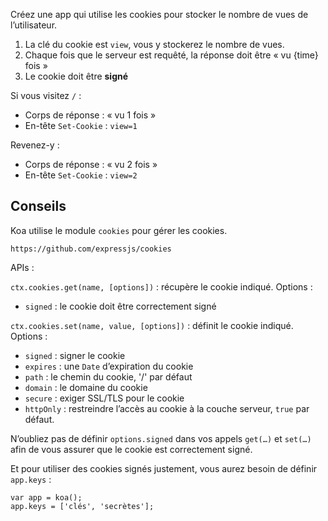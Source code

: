 Créez une app qui utilise les cookies pour stocker le nombre de vues
de l’utilisateur.

1) La clé du cookie est `view`, vous y stockerez le nombre de vues.
2) Chaque fois que le serveur est requêté, la réponse doit être
   « vu {time} fois »
3) Le cookie doit être **signé**

Si vous visitez `/` :

* Corps de réponse : « vu 1 fois »
* En-tête `Set-Cookie` : `view=1`

Revenez-y :

* Corps de réponse : « vu 2 fois »
* En-tête `Set-Cookie` : `view=2`

## Conseils

Koa utilise le module `cookies` pour gérer les cookies.

```
https://github.com/expressjs/cookies
```

APIs :

`ctx.cookies.get(name, [options])` : récupère le cookie indiqué.
Options :

  - `signed` : le cookie doit être correctement signé

`ctx.cookies.set(name, value, [options])` : définit le cookie indiqué.
Options :

  - `signed`   : signer le cookie
  - `expires`  : une `Date` d’expiration du cookie
  - `path`     : le chemin du cookie, '/' par défaut
  - `domain`   : le domaine du cookie
  - `secure`   : exiger SSL/TLS pour le cookie
  - `httpOnly` : restreindre l’accès au cookie à la couche serveur, `true`
     par défaut.

N’oubliez pas de définir `options.signed` dans vos appels `get(…)` et `set(…)`
afin de vous assurer que le cookie est correctement signé.

Et pour utiliser des cookies signés justement, vous aurez besoin de définir
`app.keys` :

```
var app = koa();
app.keys = ['clés', 'secrètes'];
```
